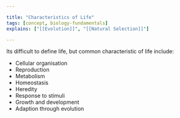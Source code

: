 ```yaml
---

title: "Characteristics of Life"
tags: [concept, biology-fundamentals]
explains: ["[[Evolution]]", "[[Natural Selection]]"]

---
```

Its difficult to define life, but common characteristic of life include:
- Cellular organisation
- Reproduction
- Metabolism
- Homeostasis
- Heredity
- Response to stimuli
- Growth and development
- Adaption through evolution